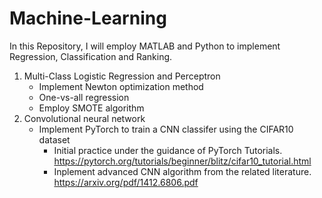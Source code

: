 # Machine-Learning
In this Repository, I will employ MATLAB and Python to implement Regression, Classification and Ranking.
1. Multi-Class Logistic Regression and Perceptron
    - Implement Newton optimization method
    - One-vs-all regression
    - Employ SMOTE algorithm
2. Convolutional neural network
    - Implement PyTorch to train a CNN classifer using the CIFAR10 dataset
        - Initial practice under the guidance of PyTorch Tutorials. <https://pytorch.org/tutorials/beginner/blitz/cifar10_tutorial.html>
        - Inplement advanced CNN algorithm from the related literature. <https://arxiv.org/pdf/1412.6806.pdf>

